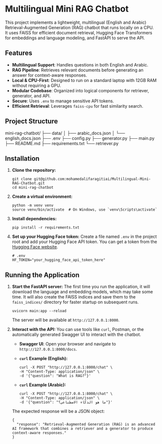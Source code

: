 # Multilingual Mini RAG Chatbot

This project implements a lightweight, multilingual (English and Arabic) Retrieval-Augmented Generation (RAG) chatbot that runs locally on a CPU. It uses FAISS for efficient document retrieval, Hugging Face Transformers for embeddings and language modeling, and FastAPI to serve the API.

## Features

-   **Multilingual Support**: Handles questions in both English and Arabic.
-   **RAG Pipeline**: Retrieves relevant documents before generating an answer for context-aware responses.
-   **Local & CPU-First**: Designed to run on a standard laptop with 12GB RAM without requiring a GPU.
-   **Modular Codebase**: Organized into logical components for retriever, generator, and API.
-   **Secure**: Uses `.env` to manage sensitive API tokens.
-   **Efficient Retrieval**: Leverages `faiss-cpu` for fast similarity search.

## Project Structure

mini-rag-chatbot/
├── data/
│ ├── arabic_docs.json
│ └── english_docs.json
├── .env
├── config.py
├── generator.py
├── main.py
├── README.md
├── requirements.txt
└── retriever.py

## Installation

1.  **Clone the repository:**
    ```
    git clone git@github.com:mohamedalifaragitiai/Multilingual-Mini-RAG-Chatbot.git
    cd mini-rag-chatbot
    ```

2.  **Create a virtual environment:**
    ```
    python -m venv venv
    source venv/bin/activate  # On Windows, use `venv\Scripts\activate`
    ```

3.  **Install dependencies:**
    ```
    pip install -r requirements.txt
    ```

4.  **Set up your Hugging Face token:**
    Create a file named `.env` in the project root and add your Hugging Face API token. You can get a token from the [Hugging Face website](https://huggingface.co/settings/tokens).

    ```
    # .env
    HF_TOKEN="your_hugging_face_api_token_here"
    ```

## Running the Application

1.  **Start the FastAPI server:**
    The first time you run the application, it will download the language and embedding models, which may take some time. It will also create the FAISS indices and save them to the `faiss_indices/` directory for faster startup on subsequent runs.

    ```
    uvicorn main:app --reload
    ```

    The server will be available at `http://127.0.0.1:8000`.

2.  **Interact with the API:**
    You can use tools like `curl`, Postman, or the automatically generated Swagger UI to interact with the chatbot.

    -   **Swagger UI**: Open your browser and navigate to `http://127.0.0.1:8000/docs`.

    -   **`curl` Example (English):**
        ```
        curl -X POST "http://127.0.0.1:8000/chat" \
        -H "Content-Type: application/json" \
        -d '{"question": "What is RAG?"}'
        ```

    -   **`curl` Example (Arabic):**
        ```
        curl -X POST "http://127.0.0.1:8000/chat" \
        -H "Content-Type: application/json" \
        -d '{"question": "ما هو الذكاء الاصطناعي؟"}'
        ```

    The expected response will be a JSON object:
    ```
    {
      "response": "Retrieval-Augmented Generation (RAG) is an advanced AI framework that combines a retriever and a generator to produce context-aware responses."
    }
    ```
